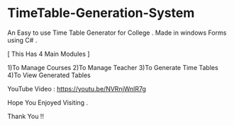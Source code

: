 # TimeTable-Generation-System

An Easy to use Time Table Generator for College .
Made in windows Forms using C# .

[ This Has 4 Main Modules ]

1)To Manage Courses
2)To Manage Teacher
3)To Generate Time Tables
4)To View Generated Tables

YouTube Video : https://youtu.be/NVRnjWnlR7g 

Hope You Enjoyed Visiting .

Thank You !!
